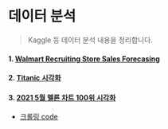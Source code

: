 # 데이터 분석

> Kaggle 등 데이터 분석 내용을 정리합니다.



#### 1. [Walmart Recruiting Store Sales Forecasing](./kaggle/walmart_recruiting_store_sales_forecasting.ipynb)

#### 2.  [Titanic 시각화](./kaggle/titanic_visualization.ipynb)

#### 3. [2021 5월 멜론 차트 100위 시각화](./self/melon_2021_05_domestic_all_genre.ipynb)

* [크롤링 code](./self/01.py)

